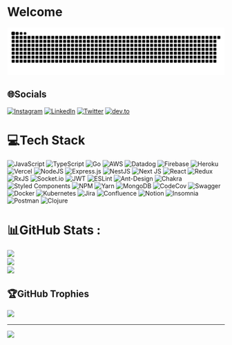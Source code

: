 # Welcome
<picture>
  <source media="(prefers-color-scheme: dark)" srcset="https://github.com/vitordelfino/vitordelfino/blob/output/github-contribution-grid-snake.svg" />
  <source media="(prefers-color-scheme: light)" srcset="https://github.com/vitordelfino/vitordelfino/blob/output/github-contribution-grid-snake.svg" />
  <img alt="github-snake" src="https://github.com/vitordelfino/vitordelfino/blob/output/github-contribution-grid-snake.svg" />
</picture>

[comment]: ![](https://i.imgur.com/TaTyAuY.png)



## 🌐Socials
[![Instagram](https://img.shields.io/badge/Instagram-%23E4405F.svg?logo=Instagram&logoColor=white)](https://instagram.com/vitordelfino) [![LinkedIn](https://img.shields.io/badge/LinkedIn-%230077B5.svg?logo=linkedin&logoColor=white)](https://linkedin.com/in/vitor-delfino) [![Twitter](https://img.shields.io/badge/Twitter-%231DA1F2.svg?logo=Twitter&logoColor=white)](https://twitter.com/vitordelfino95) 
[![dev.to](https://img.shields.io/badge/dev.to-0A0A0A?style=for-the-badge&logo=dev.to&logoColor=white)](https://dev.to/vitordelfino)


<!-- <a href="https://app.daily.dev/vitordelfino">
    <img src="https://github.com/vitordelfino/vitordelfino/blob/master/devcard.svg" width="400" alt="Vitor Silva Delfino's Dev Card"/>
  </a>
 -->

# 💻Tech Stack
![JavaScript](https://img.shields.io/badge/javascript-%23323330.svg?style=flat&logo=javascript&logoColor=%23F7DF1E) ![TypeScript](https://img.shields.io/badge/typescript-%23007ACC.svg?style=flat&logo=typescript&logoColor=white) ![Go](https://img.shields.io/badge/go-%2300ADD8.svg?style=flat&logo=go&logoColor=white) ![AWS](https://img.shields.io/badge/AWS-%23FF9900.svg?style=flat&logo=amazon-aws&logoColor=white) ![Datadog](https://img.shields.io/badge/datadog-%23632CA6.svg?style=flat&logo=datadog&logoColor=white) ![Firebase](https://img.shields.io/badge/firebase-%23039BE5.svg?style=flat&logo=firebase) ![Heroku](https://img.shields.io/badge/heroku-%23430098.svg?style=flat&logo=heroku&logoColor=white) ![Vercel](https://img.shields.io/badge/vercel-%23000000.svg?style=flat&logo=vercel&logoColor=white) ![NodeJS](https://img.shields.io/badge/node.js-6DA55F?style=flat&logo=node.js&logoColor=white) ![Express.js](https://img.shields.io/badge/express.js-%23404d59.svg?style=flat&logo=express&logoColor=%2361DAFB) ![NestJS](https://img.shields.io/badge/nestjs-%23E0234E.svg?style=flat&logo=nestjs&logoColor=white) ![Next JS](https://img.shields.io/badge/Next-black?style=flat&logo=next.js&logoColor=white) ![React](https://img.shields.io/badge/react-%2320232a.svg?style=flat&logo=react&logoColor=%2361DAFB) ![Redux](https://img.shields.io/badge/redux-%23593d88.svg?style=flat&logo=redux&logoColor=white) ![RxJS](https://img.shields.io/badge/rxjs-%23B7178C.svg?style=flat&logo=reactivex&logoColor=white) ![Socket.io](https://img.shields.io/badge/Socket.io-black?style=flat&logo=socket.io&badgeColor=010101) ![JWT](https://img.shields.io/badge/JWT-black?style=flat&logo=JSON%20web%20tokens) ![ESLint](https://img.shields.io/badge/ESLint-4B3263?style=flat&logo=eslint&logoColor=white)
![Ant-Design](https://img.shields.io/badge/-AntDesign-%230170FE?style=flat&logo=ant-design&logoColor=white) ![Chakra](https://img.shields.io/badge/chakra-%234ED1C5.svg?style=flat&logo=chakraui&logoColor=white)  ![Styled Components](https://img.shields.io/badge/styled--components-DB7093?style=flat&logo=styled-components&logoColor=white) ![NPM](https://img.shields.io/badge/NPM-%23000000.svg?style=flat&logo=npm&logoColor=white)     ![Yarn](https://img.shields.io/badge/yarn-%232C8EBB.svg?style=flat&logo=yarn&logoColor=white) ![MongoDB](https://img.shields.io/badge/MongoDB-%234ea94b.svg?style=flat&logo=mongodb&logoColor=white) ![CodeCov](https://img.shields.io/badge/codecov-%23ff0077.svg?style=flat&logo=codecov&logoColor=white)  ![Swagger](https://img.shields.io/badge/-Swagger-%23Clojure?style=flat&logo=swagger&logoColor=white)   ![Docker](https://img.shields.io/badge/docker-%230db7ed.svg?style=flat&logo=docker&logoColor=white) ![Kubernetes](https://img.shields.io/badge/kubernetes-%23326ce5.svg?style=flat&logo=kubernetes&logoColor=white)  ![Jira](https://img.shields.io/badge/jira-%230A0FFF.svg?style=flat&logo=jira&logoColor=white) ![Confluence](https://img.shields.io/badge/confluence-%23172BF4.svg?style=flat&logo=confluence&logoColor=white) ![Notion](https://img.shields.io/badge/Notion-%23000000.svg?style=flat&logo=notion&logoColor=white)  ![Insomnia](https://img.shields.io/badge/Insomnia-black?style=flat&logo=insomnia&logoColor=5849BE) ![Postman](https://img.shields.io/badge/Postman-FF6C37?style=flat&logo=postman&logoColor=white) ![Clojure](https://img.shields.io/badge/clojure-%23323330.svg?style=flat&logo=clojure)

# 📊GitHub Stats :
![](https://github-readme-stats-sigma-five.vercel.app/api?username=vitordelfino&theme=dracula&hide_border=true&include_all_commits=false&count_private=true)<br/>
![](https://github-readme-streak-stats.herokuapp.com/?user=vitordelfino&theme=dracula&hide_border=true)<br/>
![](https://github-readme-stats-sigma-five.vercel.app/api/top-langs/?username=vitordelfino&theme=dracula&hide_border=true&include_all_commits=false&count_private=true&layout=compact)

## 🏆GitHub Trophies
![](https://github-profile-trophy.vercel.app/?username=vitordelfino&theme=dracula&no-frame=true&no-bg=false&margin-w=4)


---
![](https://komarev.com/ghpvc/?username=vitordelfino&label=Visitors+Count&color=brightgreen)

<!-- [![](https://visitcount.itsvg.in/api?id=vitordelfino&icon=5&color=6)](https://visitcount.itsvg.in) -->

